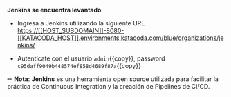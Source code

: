 **Jenkins se encuentra levantado**

* Ingresa a Jenkins utilizando la siguiente URL
  <a href="https://[[HOST_SUBDOMAIN]]-8080-[[KATACODA_HOST]].environments.katacoda.com/blue/organizations/jenkins/"
  target="jenkins">https://[[HOST_SUBDOMAIN]]-8080-[[KATACODA_HOST]].environments.katacoda.com/blue/organizations/jenkins/</a>

* Autentícate con el usuario `admin`{{copy}}, password `c95daff9049b448574ef858d4689f87a`{{copy}}

✏ **Nota**: **Jenkins** es una herramienta open source utilizada para facilitar la práctica de Continuous Integration y la creación de Pipelines de CI/CD.

